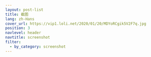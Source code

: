```yaml
---
layout: post-list
title: 截图
lang: zh-Hans
cover_url: https://vip1.loli.net/2020/01/20/MDYoRCgik5V2F7q.jpg
position: 3
navlevel: header
navtitle: screenshot
filter:
  - by_category: screenshot
---
```

